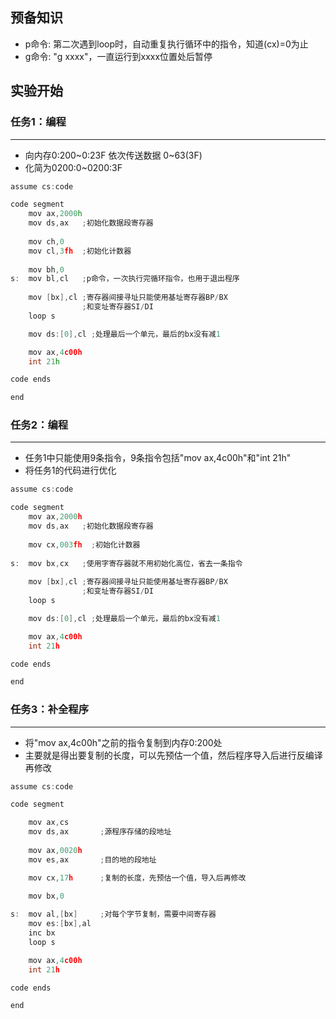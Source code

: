 ## 预备知识

- p命令: 第二次遇到loop时，自动重复执行循环中的指令，知道(cx)=0为止
- g命令: "g xxxx"，一直运行到xxxx位置处后暂停



## 实验开始

### 任务1：编程

---

- 向内存0:200~0:23F 依次传送数据 0~63(3F)
- 化简为0200:0~0200:3F

```c++
assume cs:code

code segment
    mov ax,2000h
    mov ds,ax	;初始化数据段寄存器
    
    mov ch,0
    mov cl,3fh  ;初始化计数器
	
    mov bh,0
s:  mov bl,cl	;p命令，一次执行完循环指令，也用于退出程序
    
    mov [bx],cl	;寄存器间接寻址只能使用基址寄存器BP/BX
				;和变址寄存器SI/DI
    loop s

    mov ds:[0],cl ;处理最后一个单元，最后的bx没有减1

    mov ax,4c00h
    int 21h

code ends

end
```



### 任务2：编程

---

- 任务1中只能使用9条指令，9条指令包括"mov ax,4c00h"和"int 21h"
- 将任务1的代码进行优化
```c
assume cs:code

code segment
    mov ax,2000h
    mov ds,ax	;初始化数据段寄存器
   
    mov cx,003fh  ;初始化计数器
	
s:  mov bx,cx	;使用字寄存器就不用初始化高位，省去一条指令
    
    mov [bx],cl	;寄存器间接寻址只能使用基址寄存器BP/BX
				;和变址寄存器SI/DI
    loop s

    mov ds:[0],cl ;处理最后一个单元，最后的bx没有减1

    mov ax,4c00h
    int 21h

code ends

end
```



### 任务3：补全程序

---

- 将"mov ax,4c00h"之前的指令复制到内存0:200处
- 主要就是得出要复制的长度，可以先预估一个值，然后程序导入后进行反编译再修改
```c
assume cs:code

code segment

    mov ax,cs
    mov ds,ax		;源程序存储的段地址
	
    mov ax,0020h
    mov es,ax		;目的地的段地址

    mov cx,17h		;复制的长度，先预估一个值，导入后再修改
	
    mov bx,0

s:  mov al,[bx]		;对每个字节复制，需要中间寄存器
    mov es:[bx],al
    inc bx
    loop s

    mov ax,4c00h
    int 21h

code ends

end
```
